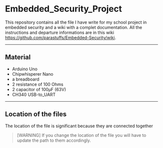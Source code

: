 # Embedded_Security_Project

This repository contains all the file I have write for my school project in embedded security and a wiki with a complet documentation. All the instructions and departure informations are in this wiki https://github.com/parastuffs/Embedded-Security/wiki.

***
## Material
- Arduino Uno
- Chipwhisperer Nano
- a breadboard
- 2 resistance of 100 Ohms
- 2 capacitor of 100µF (63V)
- CH340 USB-to_UART

***
## Location of the files
The location of the file is significant because they are connected together
>[WARNING]
> If you change the location of the file you will have to update the path to them accordingly.

